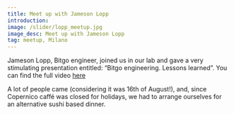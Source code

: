 ```yaml
---
title: Meet up with Jameson Lopp
introduction:
image: /slider/lopp_meetup.jpg
image_desc: Meet up with Jameson Lopp
tag: meetup, Milano
---
```


Jameson Lopp, Bitgo engineer, joined us in our lab and gave a very stimulating presentation entitled: “Bitgo engineering. Lessons learned”. You can find the full video [here](https://youtu.be/u8jLldyInvI)

A lot of people came (considering it was 16th of August!), and, since Copernico caffé was closed for holidays, we had to arrange ourselves for an alternative sushi based dinner.
